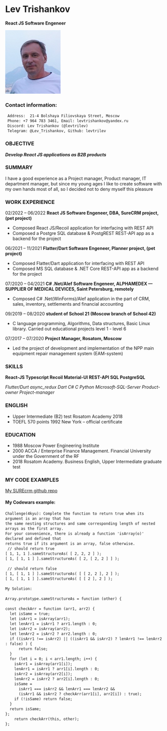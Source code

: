 # Lev Trishankov
**React JS Software Engeneer**

![Lev Trishankov](/assets/images/myphoto.jpg)

### Contact information:
```
 Address:  21-4 Bolshaya Filiovskaya Street, Moscow
 Phone: +7 964 783 3461, Email: levtrishankov@yandex.ru
 Discord: Lev Trishankov (@levtrilev)
 Telegram: @Lev_Trishankov, Github: levtrilev
```
### OBJECTIVE 	
***Develop React JS applications as B2B  products***

### SUMMARY
<p>I have a good experience as a Project manager, Product manager, IT department manager, but since my young ages I like to create software with my own hands most of all, so I decided not to deny myself this pleasure</p>

### WORK EXPERIENCE

02/2022 – 06/2022
**React JS Software Engeneer, DBA, SureCRM project, (pet project)**
- Composed React JS/Recoil application for interfacing with REST API
- Composed a Postgre SQL database & PostgREST REST-API app as a backend for the project

06/2021 – 11/2021
**Flatter/Dart Software Engeneer, Planner project, (pet project)**
- Composed Flatter/Dart application for interfacing with REST API
- Composed MS SQL database & .NET Core REST-API app as a backend for the project

07/2020 – 04/2021
**C# .Net/Alef Software Engeneer, ALPHAMEDEX — SUPPLIER OF MEDICAL DEVICES, Saint Petersburg, remotely**
- Composed C# .Net(WinForms)/Alef application in the part of CRM, sales, inventory, settlements and financial accounting

09/2019 – 08/2020
**student of School 21 (Moscow branch of School 42)**
- C language programming, Algorithms, Data structures, Basic Linux library. Carried out educational projects level 1 - level 6

07/2017 – 07/2020
**Project Manager, Rosatom, Moscow**
- Led the project of development and implementation of the NPP main equipment repair management system (EAM-system)

### SKILLS
**React-JS Typescript Recoil Material-UI REST-API SQL PostgreSQL** 

_Flutter/Durt async_redux Dart C# C Python Microsoft-SQL-Server
Product-owner Project-manager_

### ENGLISH
- Upper Intermediate (B2) test Rosatom Academy 2018
- TOEFL 570 points 1992 New York – official certificate

### EDUCATION
- 1988 Moscow Power Engineering Institute
- 2000 ACCA / Enterprise Finance Management. Financial University under the Government of the RF
- 2018 Rosatom Academy. Business English, Upper Intermediate graduate test

### MY CODE EXAMPLES
[My SUREcrm github repo](https://github.com/levtrilev/surecrm)

#### My Codewars example:
```
Challenge(4kyu): Complete the function to return true when its argument is an array that has 
the same nesting structures and same corresponding length of nested arrays as the first array. 
For your convenience, there is already a function 'isArray(o)' declared and defined that 
returns true if its argument is an array, false otherwise.
 // should return true
[ 1, 1, 1 ].sameStructureAs( [ 2, 2, 2 ] );          
[ 1, [ 1, 1 ] ].sameStructureAs( [ 2, [ 2, 2 ] ] );  

 // should return false 
[ 1, [ 1, 1 ] ].sameStructureAs( [ [ 2, 2 ], 2 ] );  
[ 1, [ 1, 1 ] ].sameStructureAs( [ [ 2 ], 2 ] ); 

My Solution:

Array.prototype.sameStructureAs = function (other) {

const checkArr = function (arr1, arr2) {
  let isSame = true;
  let isArr1 = isArray(arr1);
  let lenArr1 = isArr1 ? arr1.length : 0;
  let isArr2 = isArray(arr2);
  let lenArr2 = isArr2 ? arr2.length : 0;
  if ((isArr1 !== isArr2) || ((isArr1 && isArr2) ? lenArr1 !== lenArr2 : false) ) {
      return false;
  }
  for (let i = 0; i < arr1.length; i++) {
    isArr1 = isArray(arr1[i]);
    lenArr1 = isArr1 ? arr1[i].length : 0;
    isArr2 = isArray(arr2[i]);
    lenArr2 = isArr2 ? arr2[i].length : 0;
    isSame =
      isArr1 === isArr2 && lenArr1 === lenArr2 &&
      (isArr1 && isArr2 ? checkArr(arr1[i], arr2[i]) : true);
    if (!isSame) return false;
  }
  return isSame;
};
    return checkArr(this, other);
};
```
